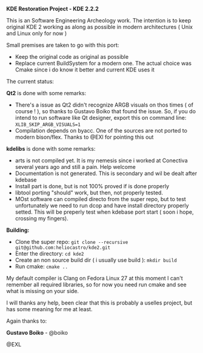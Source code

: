 **KDE Restoration Project - KDE 2.2.2**

This is an Software Engineering Archeology work. The intention is to keep original KDE 2
working as along as possible in modern architectures ( Unix and Linux only for now )

Small premises are taken to go with this port:
- Keep the original code as original as possible
- Replace current BuildSystem for a modern one. The actual choice was Cmake since i do
know it better and current KDE uses it

The current status:

**Qt2** is done with some remarks:
- There's a issue as Qt2 didn't recognize ARGB visuals on thos times ( of course ! ), so thanks to Gustavo Boiko that
  found the issue. So, if you do intend to run software like Qt designer, export this on command line:
  `XLIB_SKIP_ARGB_VISUALS=1`
- Compilation depends on byacc. One of the sources are not ported to modern bison/flex. Thanks to @EXl for pointing this
  out

**kdelibs** is done with some remarks:
- arts is not compiled yet. It is my nemesis since i worked at Conectiva several years ago and still a pain. Help
  welcome
- Documentation is not generated. This is secondary and wil be dealt after kdebase
- Install part is done, but is not 100% proved if is done properly
- libtool porting "should" work, but then, not properly tested.
- MOst software can compiled directo from the super repo, but to test unfortunately we need to run dcop and have install
  directory properly setted. This will be preperly test when kdebase port start ( soon i hope, crossing my fingers).

**Building:**

- Clone the super repo: `git clone --recursive git@github.com:heliocastro/kde2.git`
- Enter the directory: `cd kde2`
- Create an non source build dir ( i usually use build ): `mkdir build`
- Run cmake: `cmake ..`

My default compiler is Clang on Fedora Linux 27 at this moment
I can't remember all required libraries, so for now you need run cmake and see what is missing on your side.

I will thanks any help, been clear that this is probably a uselles project, but has some meaning for me at least.

Again thanks to:

**Gustavo Boiko** - @boiko

@EXL
